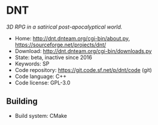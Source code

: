 # DNT

_3D RPG in a satirical post-apocalyptical world._

- Home: http://dnt.dnteam.org/cgi-bin/about.py, https://sourceforge.net/projects/dnt/
- Download: http://dnt.dnteam.org/cgi-bin/downloads.py
- State: beta, inactive since 2016
- Keywords: SP
- Code repository: https://git.code.sf.net/p/dnt/code (git)
- Code language: C++
- Code license: GPL-3.0

## Building

- Build system: CMake
